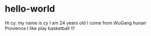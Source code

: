 # hello-world
Hi cy:
    my name is cy  I am 24 years old I come from WuGang hunan Provience.I like play basketball !!!
